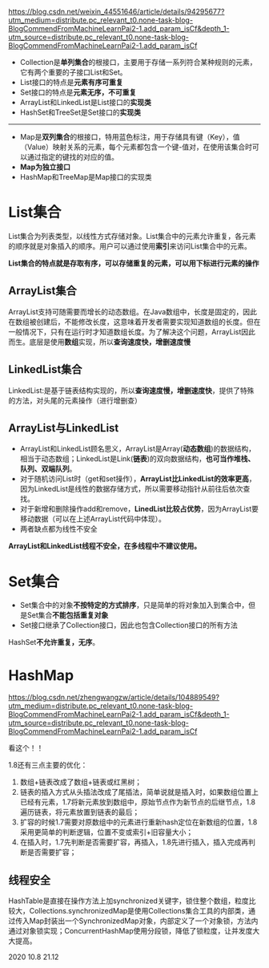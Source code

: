 https://blog.csdn.net/weixin_44551646/article/details/94295677?utm_medium=distribute.pc_relevant_t0.none-task-blog-BlogCommendFromMachineLearnPai2-1.add_param_isCf&depth_1-utm_source=distribute.pc_relevant_t0.none-task-blog-BlogCommendFromMachineLearnPai2-1.add_param_isCf

- Collection是**单列集合**的根接口，主要用于存储一系列符合某种规则的元素，它有两个重要的子接口List和Set。
- List接口的特点是**元素有序可重复**
- Set接口的特点是**元素无序，不可重复**
- ArrayList和LinkedList是List接口的**实现类**
- HashSet和TreeSet是Set接口的**实现类**

------

- Map是**双列集合**的根接口，特用蓝色标注，用于存储具有键（Key），值（Value）映射关系的元素，每个元素都包含一个键-值对，在使用该集合时可以通过指定的键找的对应的值。
- **Map为独立接口**
- HashMap和TreeMap是Map接口的实现类

# List集合

List集合为列表类型，以线性方式存储对象。List集合中的元素允许重复，各元素的顺序就是对象插入的顺序。用户可以通过使用**索引**来访问List集合中的元素。

**List集合的特点就是存取有序，可以存储重复的元素，可以用下标进行元素的操作**

## ArrayList集合

ArrayList支持可随需要而增长的动态数组。在Java数组中，长度是固定的，因此在数组被创建后，不能修改长度，这意味着开发者需要实现知道数组的长度。但在一般情况下，只有在运行时才知道数组长度。为了解决这个问题，ArrayList因此而生。底层是使用**数组**实现，所以**查询速度快，增删速度慢**

## LinkedList集合

LinkedList:是基于链表结构实现的，所以**查询速度慢，增删速度快**，提供了特殊的方法，对头尾的元素操作（进行增删查）

## ArrayList与LinkedList

- ArrayList和LinkedList顾名思义，ArrayList是Array(**动态数组**)的数据结构，相当于动态数组；LinkedList是Link(**链表**)的双向数据结构，**也可当作堆栈、队列、双端队列**。
- 对于随机访问List时（get和set操作），**ArrayList比LinkedList的效率更高**，因为LinkedList是线性的数据存储方式，所以需要移动指针从前往后依次查找。
- 对于新增和删除操作add和remove，**LinedList比较占优势**，因为ArrayList要移动数据（可以在上述ArrayList代码中体现）。
- 两者缺点都为线性不安全

**ArrayList和LinkedList线程不安全，在多线程中不建议使用。**

# Set集合

- Set集合中的对象**不按特定的方式排序**，只是简单的将对象加入到集合中，但是Set集合**不能包括重复对象**
- Set接口继承了Collection接口，因此也包含Collection接口的所有方法

HashSet**不允许重复，无序**。



# HashMap

https://blog.csdn.net/zhengwangzw/article/details/104889549?utm_medium=distribute.pc_relevant_t0.none-task-blog-BlogCommendFromMachineLearnPai2-1.add_param_isCf&depth_1-utm_source=distribute.pc_relevant_t0.none-task-blog-BlogCommendFromMachineLearnPai2-1.add_param_isCf

看这个！！

 1.8还有三点主要的优化：

1. 数组+链表改成了数组+链表或红黑树；
2. 链表的插入方式从头插法改成了尾插法，简单说就是插入时，如果数组位置上已经有元素，1.7将新元素放到数组中，原始节点作为新节点的后继节点，1.8遍历链表，将元素放置到链表的最后；
3. 扩容的时候1.7需要对原数组中的元素进行重新hash定位在新数组的位置，1.8采用更简单的判断逻辑，位置不变或索引+旧容量大小；
4. 在插入时，1.7先判断是否需要扩容，再插入，1.8先进行插入，插入完成再判断是否需要扩容；



## 线程安全

HashTable是直接在操作方法上加synchronized关键字，锁住整个数组，粒度比较大，Collections.synchronizedMap是使用Collections集合工具的内部类，通过传入Map封装出一个SynchronizedMap对象，内部定义了一个对象锁，方法内通过对象锁实现；ConcurrentHashMap使用分段锁，降低了锁粒度，让并发度大大提高。

2020 10.8 21.12
